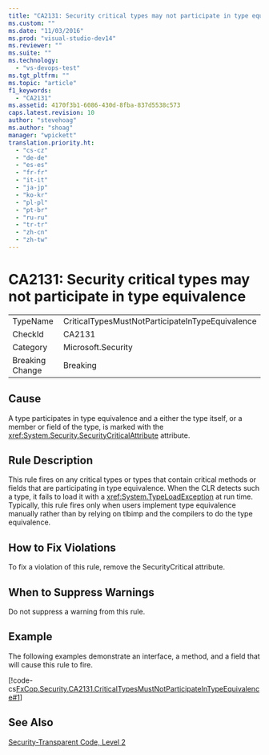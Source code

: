 ```yaml
---
title: "CA2131: Security critical types may not participate in type equivalence | Microsoft Docs"
ms.custom: ""
ms.date: "11/03/2016"
ms.prod: "visual-studio-dev14"
ms.reviewer: ""
ms.suite: ""
ms.technology: 
  - "vs-devops-test"
ms.tgt_pltfrm: ""
ms.topic: "article"
f1_keywords: 
  - "CA2131"
ms.assetid: 4170f3b1-6086-430d-8fba-837d5538c573
caps.latest.revision: 10
author: "stevehoag"
ms.author: "shoag"
manager: "wpickett"
translation.priority.ht: 
  - "cs-cz"
  - "de-de"
  - "es-es"
  - "fr-fr"
  - "it-it"
  - "ja-jp"
  - "ko-kr"
  - "pl-pl"
  - "pt-br"
  - "ru-ru"
  - "tr-tr"
  - "zh-cn"
  - "zh-tw"
---
```

# CA2131: Security critical types may not participate in type equivalence
|||  
|-|-|  
|TypeName|CriticalTypesMustNotParticipateInTypeEquivalence|  
|CheckId|CA2131|  
|Category|Microsoft.Security|  
|Breaking Change|Breaking|  
  
## Cause  
 A type participates in type equivalence and a either the type itself, or a member or field of the type, is marked with the <xref:System.Security.SecurityCriticalAttribute> attribute.  
  
## Rule Description  
 This rule fires on any critical types or types that contain critical methods or fields that are participating in type equivalence. When the CLR detects such a type, it fails to load it with a <xref:System.TypeLoadException> at run time. Typically, this rule fires only when users implement type equivalence manually rather than by relying on tlbimp and the compilers to do the type equivalence.  
  
## How to Fix Violations  
 To fix a violation of this rule, remove the SecurityCritical attribute.  
  
## When to Suppress Warnings  
 Do not suppress a warning from this rule.  
  
## Example  
 The following examples demonstrate an interface, a method, and a field that will cause this rule to fire.  
  
 [!code-cs[FxCop.Security.CA2131.CriticalTypesMustNotParticipateInTypeEquivalence#1](../code-quality/codesnippet/CSharp/ca2131-security-critical-types-may-not-participate-in-type-equivalence_1.cs)]  
  
## See Also  
 [Security-Transparent Code, Level 2](../Topic/Security-Transparent%20Code,%20Level%202.md)